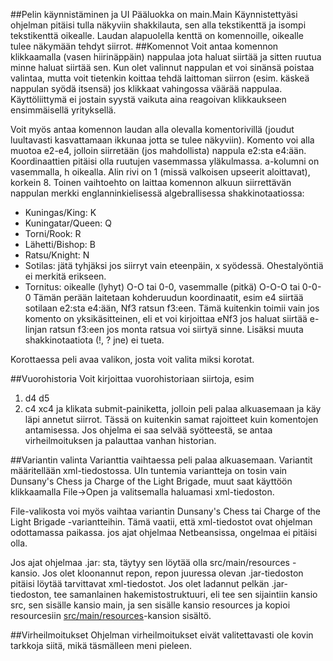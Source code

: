 ##Pelin käynnistäminen ja UI
Pääluokka on main.Main
Käynnistettyäsi ohjelman pitäisi tulla näkyviin shakkilauta, sen alla tekstikenttä ja isompi tekstikenttä oikealle. Laudan alapuolella kenttä on komennoille, oikealle tulee näkymään tehdyt siirrot.
##Komennot
Voit antaa komennon klikkaamalla (vasen hiirinäppäin) nappulaa jota haluat siirtää ja sitten ruutua minne haluat siirtää sen. Kun olet valinnut nappulan et voi sinänsä poistaa valintaa, mutta voit tietenkin koittaa tehdä laittoman siirron (esim. käskeä nappulan syödä itsensä) jos klikkaat vahingossa väärää nappulaa. Käyttöliittymä ei jostain syystä vaikuta aina reagoivan klikkaukseen ensimmäisellä yrityksellä.

Voit myös antaa komennon laudan alla olevalla komentorivillä (joudut luultavasti kasvattamaan ikkunaa jotta se tulee näkyviin). Komento voi alla muotoa e2-e4, jolloin siirretään (jos mahdollista) nappula e2:sta e4:ään. Koordinaattien pitäisi olla ruutujen vasemmassa yläkulmassa. a-kolumni on vasemmalla, h oikealla. Alin rivi on 1 (missä valkoisen upseerit aloittavat), korkein 8.
Toinen vaihtoehto on laittaa komennon alkuun siirrettävän nappulan merkki englanninkielisessä algebrallisessa shakkinotaatiossa:
* Kuningas/King: K
* Kuningatar/Queen: Q
* Torni/Rook: R
* Lähetti/Bishop: B
* Ratsu/Knight: N
* Sotilas: jätä tyhjäksi jos siirryt vain eteenpäin, x syödessä. Ohestalyöntiä ei merkitä erikseen.
* Tornitus: oikealle (lyhyt) O-O tai 0-0, vasemmalle (pitkä) O-O-O tai 0-0-0
Tämän perään laitetaan kohderuudun koordinaatit, esim e4 siirtää sotilaan e2:sta e4:ään, Nf3 ratsun f3:een. Tämä kuitenkin toimii vain jos komento on yksikäsitteinen, eli et voi kirjoittaa eNf3 jos haluat siirtää e-linjan ratsun f3:een jos monta ratsua voi siirtyä sinne. Lisäksi muuta shakkinotaatiota (!, ? jne) ei tueta.

Korottaessa peli avaa valikon, josta voit valita miksi korotat.

##Vuorohistoria
Voit kirjoittaa vuorohistoriaan siirtoja, esim
1. d4 d5
2. c4 xc4
ja klikata submit-painiketta, jolloin peli palaa alkuasemaan ja käy läpi annetut siirrot. Tässä on kuitenkin samat rajoitteet kuin komentojen antamisessa. Jos ohjelma ei saa selvää syötteestä, se antaa virheilmoituksen ja palauttaa vanhan historian.

##Variantin valinta
 Varianttia vaihtaessa peli palaa alkuasemaan. Variantit määritellään xml-tiedostossa. UIn tuntemia variantteja on tosin vain Dunsany's Chess ja Charge of the Light Brigade, muut saat käyttöön klikkaamalla File->Open ja valitsemalla haluamasi xml-tiedoston.

File-valikosta voi myös vaihtaa variantin Dunsany's Chess tai Charge of the Light Brigade -variantteihin. Tämä vaatii, että xml-tiedostot ovat ohjelman odottamassa paikassa. jos ajat ohjelmaa Netbeansissa, ongelmaa ei pitäisi olla.

Jos ajat ohjelmaa .jar: sta, täytyy sen löytää olla src/main/resources -kansio. Jos olet kloonannut repon, repon juuressa olevan .jar-tiedoston pitäisi löytää tarvittavat xml-tiedostot. Jos olet ladannut pelkän .jar-tiedoston, tee samanlainen hakemistostruktuuri, eli tee sen sijaintiin kansio src, sen sisälle kansio main, ja sen sisälle kansio resources ja kopioi resourcesiin [src/main/resources](../shakki/src/main/resources)-kansion sisältö.

##Virheilmoitukset
Ohjelman virheilmoitukset eivät valitettavasti ole kovin tarkkoja siitä, mikä täsmälleen meni pieleen.
